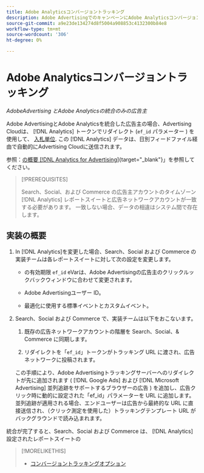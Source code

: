 ```yaml
---
title: Adobe Analyticsコンバージョントラッキング
description: Adobe AdvertisingでのキャンペーンにAdobe Analyticsコンバージョントラッキングを使用する方法について説明します。
source-git-commit: a9e23de134274d8f5004a908853c4132300b84e8
workflow-type: tm+mt
source-wordcount: '306'
ht-degree: 0%

---
```


# Adobe Analyticsコンバージョントラッキング

*AdobeAdvertising とAdobe Analyticsの統合のみの広告主*

Adobe AdvertisingとAdobe Analyticsを統合した広告主の場合、Advertising Cloudは、 [!DNL Analytics] トークンでリダイレクト (`ef_id` パラメーター ) を使用して、 [入札単位](/help/search-social-commerce/glossary.md#a-b). この [!DNL Analytics] データは、日別フィードファイル経由で自動的にAdvertising Cloudに送信されます。

参照：[の概要 [!DNL Analytics for Advertising]](https://experienceleague.adobe.com/docs/advertising-cloud/dsp/integrations/analytics/overview.html){target="_blank"}」を参照してください。

>[!PREREQUISITES]
>
> Search、Social、および Commerce の広告主アカウントのタイムゾーン [!DNL Analytics] レポートスイートと広告ネットワークアカウントが一致する必要があります。 一致しない場合、データの相違はシステム間で存在します。

## 実装の概要

1. In [!DNL Analytics]を変更した場合、Search、Social および Commerce の実装チームは各レポートスイートに対して次の設定を変更します。

   * の有効期限 `ef_id` eVarは、Adobe Advertisingの広告主のクリックルックバックウィンドウに合わせて変更されます。

   * Adobe Advertisingユーザー ID。

   * 最適化に使用する標準イベントとカスタムイベント。

1. Search、Social および Commerce で、実装チームは以下をおこないます。

   1. 既存の広告ネットワークアカウントの階層を Search、Social、&amp; Commerce に同期します。

   1. リダイレクトを「`ef_id`」トークンがトラッキング URL に渡され、広告ネットワークに投稿されます。

   この手順により、Adobe Advertisingトラッキングサーバーへのリダイレクトが先に追加されます ( [!DNL Google Ads] および [!DNL Microsoft Advertising] 並列追跡をサポートするブラウザーの広告 ) を追加し、広告クリック時に動的に設定された「ef_id」パラメーターを URL に追加します。 並列追跡が適用される場合、エンドユーザーは広告から最終的な URL に直接送信され、（クリック測定を使用した）トラッキングテンプレート URL がバックグラウンドで読み込まれます。

統合が完了すると、Search、Social および Commerce は、 [!DNL Analytics] 設定されたレポートスイートの

>[!MORELIKETHIS]
>
>* [コンバージョントラッキングオプション](conversion-tracking-about.md)
